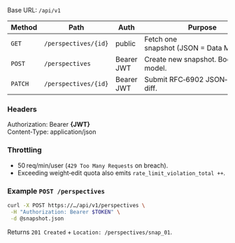 <!-- phase:1 -->

Base URL: `/api/v1`

| Method | Path | Auth | Purpose |
| ------ | ---- | ---- | ------- |
| `GET`  | `/perspectives/{id}` | public | Fetch one snapshot (JSON = Data Model V1). |
| `POST` | `/perspectives` | Bearer JWT | Create new snapshot. Body = full model. |
| `PATCH`| `/perspectives/{id}` | Bearer JWT | Submit RFC‑6902 JSON‑Patch diff. |

### Headers
Authorization: Bearer **{JWT}**  
Content‑Type: application/json
### Throttling
* 50 req/min/user (`429 Too Many Requests` on breach).  
* Exceeding weight‑edit quota also emits `rate_limit_violation_total ++`.

### Example `POST /perspectives`
```bash
curl -X POST https://…/api/v1/perspectives \
 -H "Authorization: Bearer $TOKEN" \
 -d @snapshot.json
 ```

Returns `201 Created` + `Location: /perspectives/snap_01`.
